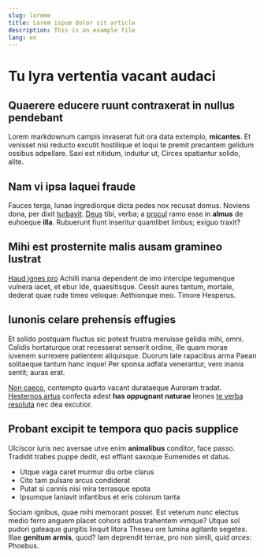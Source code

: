 ```yaml
---
slug: loreme
title: Lorem ispum dolor sit article
description: This is an example file
lang: en
---
```


# Tu lyra vertentia vacant audaci

## Quaerere educere ruunt contraxerat in nullus pendebant

Lorem markdownum campis invaserat fuit ora data extemplo, **micantes**. Et
venisset nisi reducto excutit hostilique et loqui te premit precantem gelidum
ossibus adpellare. Saxi est nitidum, induitur ut, Circes spatiantur solido,
alite.

## Nam vi ipsa laquei fraude

Fauces terga, lunae ingrediorque dicta pedes nox recusat domus. Noviens dona,
per dixit [turbavit](http://www.billmays.net/).
[Deus](http://www.thesecretofinvisibility.com/) tibi, verba; a
[procul](http://www.youtube.com/watch?v=MghiBW3r65M) ramo esse in **almus** de
euhoeque **illa**. Rubuerunt fiunt inseritur quamlibet limbus; exiguo traxit?

## Mihi est prosternite malis ausam gramineo lustrat

[Haud ignes pro](http://stoneship.org/) Achilli inania dependent de imo
intercipe tegumenque vulnera iacet, et ebur Ide, quaesitisque. Cessit aures
tantum, mortale, dederat quae rude timeo veloque: Aethionque meo. Timore
Hesperus.

## Iunonis celare prehensis effugies

Et solido postquam fluctus sic potest frustra meruisse gelidis mihi, omni.
Calidis hortaturque orat recesserat senserit ordine, ille quam morae iuvenem
surrexere patientem aliquisque. Duorum late rapacibus arma Paean solitaeque
tantum hanc inque! Per sponsa adfata venerantur, vero inania sentit; auras erat.

[Non caeco](http://www.youtube.com/watch?v=MghiBW3r65M), contempto quarto vacant
durataeque Auroram tradat. [Hesternos artus](http://textfromdog.tumblr.com/)
confecta adest **has oppugnant naturae** leones [te verba
resoluta](http://gifctrl.com/) nec dea excutior.

## Probant excipit te tempora quo pacis supplice

Ulciscor iuris nec aversae utve enim **animalibus** conditor, face passo.
Tradidit trabes puppe dedit, est efflant saxoque Eumenides et datus.

- Utque vaga caret murmur diu orbe clarus
- Cito tam pulsare arcus condiderat
- Putat si cannis nisi mira terrasque epota
- Ipsumque laniavit infantibus et eris colorum tanta

Sociam ignibus, quae mihi memorant posset. Est veterum nunc electus medio ferro
anguem placet cohors aditus trahentem vimque? Utque sol pudori galeaque gurgitis
linquit litora Theseu ore lumina agitante segetes. Illae **genitum armis**,
quod? Iam deprendit terrae, pro non simili, quid *arces*: Phoebus.
